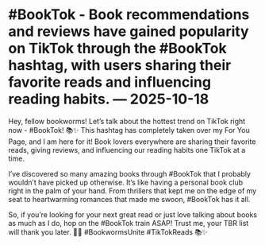 # #BookTok - Book recommendations and reviews have gained popularity on TikTok through the #BookTok hashtag, with users sharing their favorite reads and influencing reading habits. — 2025-10-18

Hey, fellow bookworms! Let’s talk about the hottest trend on TikTok right now - #BookTok! 📚✨ This hashtag has completely taken over my For You Page, and I am here for it! Book lovers everywhere are sharing their favorite reads, giving reviews, and influencing our reading habits one TikTok at a time.

I’ve discovered so many amazing books through #BookTok that I probably wouldn’t have picked up otherwise. It’s like having a personal book club right in the palm of your hand. From thrillers that kept me on the edge of my seat to heartwarming romances that made me swoon, #BookTok has it all.

So, if you’re looking for your next great read or just love talking about books as much as I do, hop on the #BookTok train ASAP! Trust me, your TBR list will thank you later. 📖💕 #BookwormsUnite #TikTokReads 📚✨